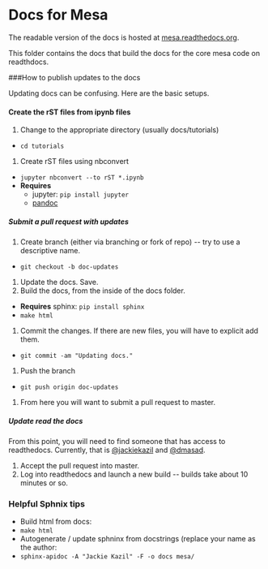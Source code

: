 Docs for Mesa
=============

The readable version of the docs is hosted at [mesa.readthedocs.org](http://mesa.readthedocs.org/).

This folder contains the docs that build the docs for the core mesa code on readthdocs.

###How to publish updates to the docs

Updating docs can be confusing. Here are the basic setups.

#### Create the rST files from ipynb files
1. Change to the appropriate directory (usually docs/tutorials)
  * ```cd tutorials```
1. Create rST files using nbconvert
  * ```jupyter nbconvert --to rST *.ipynb```
  * **Requires**
    * jupyter: `pip install jupyter`
    * [pandoc](http://pandoc.org/installing.html)

##### Submit a pull request with updates
1. Create branch (either via branching or fork of repo) -- try to use a descriptive name.
 * ```git checkout -b doc-updates```
1. Update the docs. Save.
1. Build the docs, from the inside of the docs folder.
 * **Requires** sphinx: `pip install sphinx`
 * ```make html```
1. Commit the changes. If there are new files, you will have to explicit add them.
 * ```git commit -am "Updating docs."```
1. Push the branch
 * ```git push origin doc-updates```
1. From here you will want to submit a pull request to master.

##### Update read the docs

From this point, you will need to find someone that has access to readthedocs. Currently, that is [@jackiekazil](https://github.com/jackiekazil) and [@dmasad](https://github.com/dmasad).

1. Accept the pull request into master.
1. Log into readthedocs and launch a new build -- builds take about 10 minutes or so.

### Helpful Sphnix tips
* Build html from docs:
 * ```make html```
* Autogenerate / update sphninx from docstrings (replace your name as the author:
 * ```sphinx-apidoc -A "Jackie Kazil" -F -o docs mesa/```
